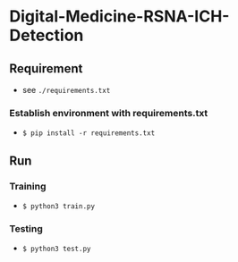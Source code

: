 # Digital-Medicine-RSNA-ICH-Detection

<!-- #region -->
## Requirement
* see `./requirements.txt`

### Establish environment with requirements.txt
* `$ pip install -r requirements.txt`


## Run
### Training
* `$ python3 train.py`

### Testing
* `$ python3 test.py`
<!-- #endregion -->

```python

```
